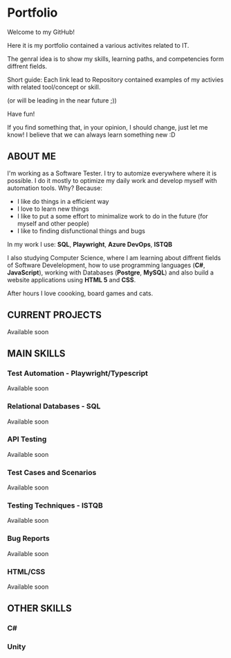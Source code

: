 # Portfolio
Welcome to my GitHub!

Here it is my portfolio contained a various activites related to IT. 

The genral idea is to show my skills, learning paths, and competencies form diffrent fields.

Short guide: Each link lead to Repository contained examples of my activies with related tool/concept or skill. 

(or will be leading in the near future ;)) 

Have fun!

If you find something that, in your opinion, I should change, just let me know! I believe that we can always learn something new :D


## <a name="about_me">ABOUT ME</a>
I'm working as a Software Tester. I try to automize everywhere where it is possible. I do it mostly to optimize my daily work and develop myself with automation tools. 
Why?
Because:
 - I like do things in a efficient way
 - I love to learn new things
 - I like to put a some effort to minimalize work to do in the future (for myself and other people)
 - I like to finding disfunctional things and bugs

In my work I use: **SQL**, **Playwright**, **Azure DevOps**, **ISTQB**

I also studying Computer Science, where I am learning about diffrent fields of Software Develelopment, how to use programming languages (**C#**, **JavaScript**), working with Databases (**Postgre**, **MySQL**) and also build a website applications using **HTML 5** and **CSS**.

After hours I love coooking, board games and cats. 

## <a name="current">CURRENT PROJECTS</a>

Available soon

## <a name="main_skills">MAIN SKILLS</a>
### Test Automation - Playwright/Typescript

Available soon

### Relational Databases - SQL

Available soon

### API Testing

Available soon

### Test Cases and Scenarios

Available soon

### Testing Techniques - ISTQB

Available soon

### Bug Reports

Available soon

### HTML/CSS

Available soon

## <a name="other">OTHER SKILLS</a>
### C#
### Unity
